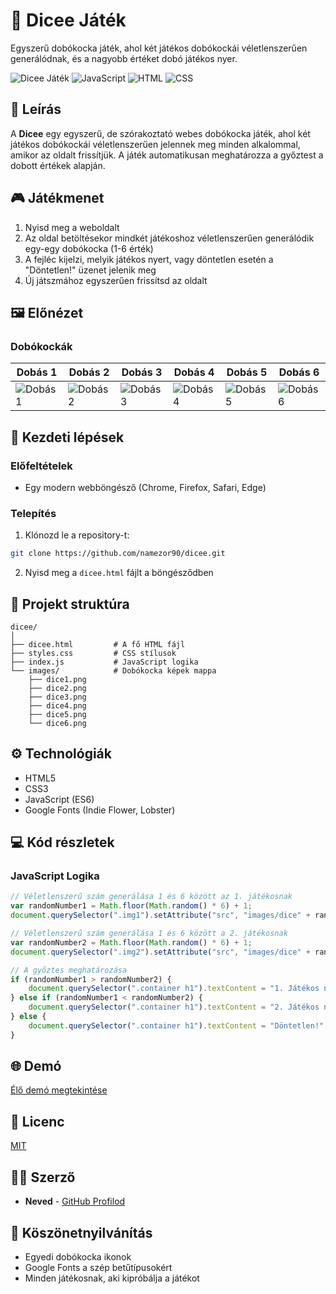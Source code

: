 # 🎲 Dicee Játék

Egyszerű dobókocka játék, ahol két játékos dobókockái véletlenszerűen generálódnak, és a nagyobb értéket dobó játékos nyer.

![Dicee Játék](https://img.shields.io/badge/Játék-Dicee-brightgreen)
![JavaScript](https://img.shields.io/badge/JavaScript-ES6-yellow)
![HTML](https://img.shields.io/badge/HTML-5-orange)
![CSS](https://img.shields.io/badge/CSS-3-blue)

## 📝 Leírás

A **Dicee** egy egyszerű, de szórakoztató webes dobókocka játék, ahol két játékos dobókockái véletlenszerűen jelennek meg minden alkalommal, amikor az oldalt frissítjük. A játék automatikusan meghatározza a győztest a dobott értékek alapján.

## 🎮 Játékmenet

1. Nyisd meg a weboldalt
2. Az oldal betöltésekor mindkét játékoshoz véletlenszerűen generálódik egy-egy dobókocka (1-6 érték)
3. A fejléc kijelzi, melyik játékos nyert, vagy döntetlen esetén a "Döntetlen!" üzenet jelenik meg
4. Új játszmához egyszerűen frissítsd az oldalt

## 🖼️ Előnézet

### Dobókockák
| Dobás 1 | Dobás 2 | Dobás 3 | Dobás 4 | Dobás 5 | Dobás 6 |
|---------|---------|---------|---------|---------|---------|
| ![Dobás 1](https://raw.githubusercontent.com/namezor90/dicee/main/images/dice1.png) | ![Dobás 2](https://raw.githubusercontent.com/namezor90/dicee/main/images/dice2.png) | ![Dobás 3](https://raw.githubusercontent.com/namezor90/dicee/main/images/dice3.png) | ![Dobás 4](https://raw.githubusercontent.com/namezor90/dicee/main/images/dice4.png) | ![Dobás 5](https://raw.githubusercontent.com/namezor90/dicee/main/images/dice5.png) | ![Dobás 6](https://raw.githubusercontent.com/namezor90/dicee/main/images/dice6.png) |

## 🚀 Kezdeti lépések

### Előfeltételek

- Egy modern webböngésző (Chrome, Firefox, Safari, Edge)

### Telepítés

1. Klónozd le a repository-t:
```bash
git clone https://github.com/namezor90/dicee.git
```

2. Nyisd meg a `dicee.html` fájlt a böngésződben

## 🧩 Projekt struktúra

```
dicee/
│
├── dicee.html         # A fő HTML fájl
├── styles.css         # CSS stílusok
├── index.js           # JavaScript logika
└── images/            # Dobókocka képek mappa
    ├── dice1.png
    ├── dice2.png
    ├── dice3.png
    ├── dice4.png
    ├── dice5.png
    └── dice6.png
```

## ⚙️ Technológiák

- HTML5
- CSS3
- JavaScript (ES6)
- Google Fonts (Indie Flower, Lobster)

## 💻 Kód részletek

### JavaScript Logika

```javascript
// Véletlenszerű szám generálása 1 és 6 között az 1. játékosnak
var randomNumber1 = Math.floor(Math.random() * 6) + 1;
document.querySelector(".img1").setAttribute("src", "images/dice" + randomNumber1 + ".png");

// Véletlenszerű szám generálása 1 és 6 között a 2. játékosnak
var randomNumber2 = Math.floor(Math.random() * 6) + 1;
document.querySelector(".img2").setAttribute("src", "images/dice" + randomNumber2 + ".png");

// A győztes meghatározása
if (randomNumber1 > randomNumber2) {
    document.querySelector(".container h1").textContent = "1. Játékos nyert";
} else if (randomNumber1 < randomNumber2) {
    document.querySelector(".container h1").textContent = "2. Játékos nyert";
} else {
    document.querySelector(".container h1").textContent = "Döntetlen!";
}
```

## 🌐 Demó

[Élő demó megtekintése]([https://namezor90.github.io/dicee/](https://www.troy.hu/projects/projects01/dicee.html))

## 📜 Licenc

[MIT](https://choosealicense.com/licenses/mit/)

## 👨‍💻 Szerző

- **Neved** - [GitHub Profilod](https://github.com/namezor90)

## 🙏 Köszönetnyilvánítás

- Egyedi dobókocka ikonok
- Google Fonts a szép betűtípusokért
- Minden játékosnak, aki kipróbálja a játékot
